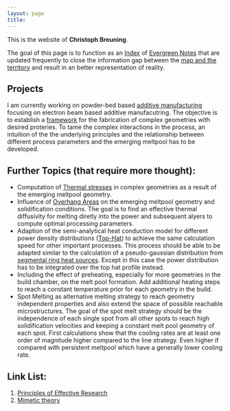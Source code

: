 ```yaml
---
layout: page
title: 
---
```

This is the website of **Christoph Breuning**.

The goal of this page is to function as an [Index](https://clearerthinkingpodcast.com/?ep=039) of [Evergreen Notes](https://notes.andymatuschak.org/Evergreen_notes) that are updated frequently to close the information gap between the [map and the territory](https://en.wikipedia.org/wiki/Map%E2%80%93territory_relation) and result in an better representation of reality.

## Projects
I am currently working on powder-bed based [additive manufacturing](https://en.wikipedia.org/wiki/3D_printing) focusing on electron beam based additive manufacutring. The objective is to establish a [framework](https://theexitstrategy.github.io/framework) for the fabrication of complex geometries with desired proteries. To tame the complex interactions in the process, an intuition of the the underlying principles and the relationship between different process parameters and the emerging meltpool has to be developed.

## Further Topics (that require more thought):
-	Computation of [Thermal stresses](https://sci-hub.st/https://doi.org/10.4028/www.scientific.net/MSF.762.224) in complex geometries as a result of the emerging meltpool geometry.
-	Influence of [Overhang Areas](https://theexitstrategy.github.io/overhang) on the emerging meltpool geometry and solidification conditions. The goal is to find an effective thermal diffusivity for melting diretly into the power and subsequent alyers to compute optimal processing parameters.
- Adaption of the semi-analytical heat conduction model for different power density distributions ([Top-Hat](https://www.edmundoptics.eu/contentassets/a22cc770fce541438bb18385a20ebb07/why-use-a-flat-top-laser-beam-fig-1.png)) to achieve the same calculation speed for other important processes. This process should be able to be adapted similar to the calculation of a pseudo-gaussian distribution from [segmental ring heat sources](https://link.springer.com/content/pdf/10.1007/s11663-000-0022-2.pdf). Except in this case the power distribution has to be integrated over the top hat profile instead.
- Including the effect of preheating, especially for more geometries in the build chamber, on the melt pool formation. Add additional heating steps to reach a constant temperature prior for each geometry in the build.
- Spot Melting as alternative melting strategy to reach geometry independent properties and also extend the space of possible reachable microstructures. The goal of the spot melt strategy should be the independence of each single spot from all other spots to reach high solidification velocities and keeping a constant melt pool geometry of each spot. First calculations show that the cooling rates are at least one order of magnitude higher compared to the line strategy. Even higher if compared with persistent meltpool which have a generally lower cooling rate.

## Link List:
1.	[Principles of Effective Research](https://michaelnielsen.org/blog/principles-of-effective-research/)
2.	[Mimetic theory](https://en.wikipedia.org/wiki/Mimetic_theory)